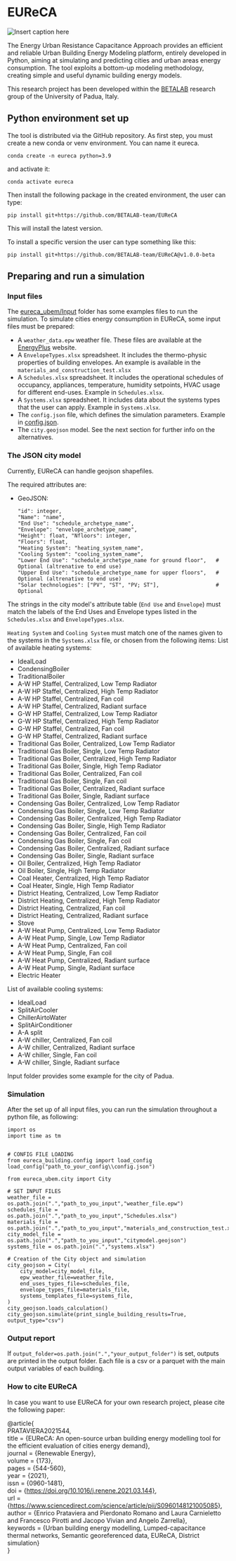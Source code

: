 # EUReCA 

![Insert caption here](https://research.dii.unipd.it/betalab/wp-content/uploads/sites/33/2021/03/EUReCA_logo_300x300.jpg)

The Energy Urban Resistance Capacitance Approach provides an efficient and reliable Urban Building Energy Modeling platform, entirely developed in Python, aiming at simulating and predicting cities and urban areas energy consumption. The tool exploits a bottom-up modeling methodology, creating simple and useful dynamic building energy models.

This research project has been developed within the [BETALAB](https://research.dii.unipd.it/betalab/) research group of the University of Padua, Italy.

## Python environment set up
The tool is distributed via the GitHub repository. As first step, you must create a new conda or venv environment. You can name it eureca.

`conda create -n eureca python=3.9`

and activate it:

``conda activate eureca``

Then install the following package in the created environment, the user can type:

``
pip install git+https://github.com/BETALAB-team/EUReCA
``

This will install the latest version. 

To install a specific version the user can type something like this:

``
pip install git+https://github.com/BETALAB-team/EUReCA@v1.0.0-beta
``

## Preparing and run a simulation
### Input files

The [eureca_ubem/Input](https://github.com/BETALAB-team/EUReCA/tree/main/eureca_ubem/Input) folder has some examples files to run the simulation. 
To simulate cities energy consumption in EUReCA, some input files must be prepared:
 - A `weather_data.epw` weather file. These files are available at the [EnergyPlus](https://www.energyplus.net/weather) website.
 - A `EnvelopeTypes.xlsx` spreadsheet. It includes the thermo-physic properties of building envelopes. An example is available in the `materials_and_construction_test.xlsx`
 - A `Schedules.xlsx` spreadsheet. It includes the operational schedules of occupancy, appliances, temperature, humidity setpoints, HVAC usage for different end-uses. Example in `Schedules.xlsx`.
 - A `Systems.xlsx` spreadsheet. It includes data about the systems types that the user can apply. Example in `Systems.xlsx`.
 - The `config.json` file, which defines the simulation parameters. Example in [config.json](https://github.com/BETALAB-team/EUReCA/blob/main/eureca_ubem/Input/config.json).
 - The `city.geojson` model. See the next section for further info on the alternatives.

### The JSON city model
Currently, EUReCA can handle geojson shapefiles. 

The required attributes are:
- GeoJSON: 
  ```
  "id": integer, 
  "Name": "name", 
  "End Use": "schedule_archetype_name", 
  "Envelope": "envelope_archetype_name", 
  "Height": float, "Nfloors": integer, 
  "Floors": float, 
  "Heating System": "heating_system_name", 
  "Cooling System": "cooling_system_name",
  "Lower End Use": "schedule_archetype_name for ground floor",   # Optional (altrenative to end use)
  "Upper End Use": "schedule_archetype_name for upper floors",   # Optional (altrenative to end use)
  "Solar technologies": ["PV", "ST", "PV; ST"],                  # Optional
  ```
  
The strings in the city model's attribute table (`End Use` and `Envelope`) must match the labels of the End Uses and Envelope types listed in the `Schedules.xlsx` and `EnvelopeTypes.xlsx`.

`Heating System` and `Cooling System` must match one of the names given to the systems in the `Systems.xlsx` file, or chosen from the following items:
List of available heating systems:
- IdealLoad
- CondensingBoiler
- TraditionalBoiler
- A-W HP Staffel, Centralized, Low Temp Radiator
- A-W HP Staffel, Centralized, High Temp Radiator
- A-W HP Staffel, Centralized, Fan coil
- A-W HP Staffel, Centralized, Radiant surface
- G-W HP Staffel, Centralized, Low Temp Radiator
- G-W HP Staffel, Centralized, High Temp Radiator
- G-W HP Staffel, Centralized, Fan coil
- G-W HP Staffel, Centralized, Radiant surface
- Traditional Gas Boiler, Centralized, Low Temp Radiator
- Traditional Gas Boiler, Single, Low Temp Radiator
- Traditional Gas Boiler, Centralized, High Temp Radiator
- Traditional Gas Boiler, Single, High Temp Radiator
- Traditional Gas Boiler, Centralized, Fan coil
- Traditional Gas Boiler, Single, Fan coil
- Traditional Gas Boiler, Centralized, Radiant surface
- Traditional Gas Boiler, Single, Radiant surface
- Condensing Gas Boiler, Centralized, Low Temp Radiator
- Condensing Gas Boiler, Single, Low Temp Radiator
- Condensing Gas Boiler, Centralized, High Temp Radiator
- Condensing Gas Boiler, Single, High Temp Radiator
- Condensing Gas Boiler, Centralized, Fan coil
- Condensing Gas Boiler, Single, Fan coil
- Condensing Gas Boiler, Centralized, Radiant surface
- Condensing Gas Boiler, Single, Radiant surface
- Oil Boiler, Centralized, High Temp Radiator
- Oil Boiler, Single, High Temp Radiator
- Coal Heater, Centralized, High Temp Radiator
- Coal Heater, Single, High Temp Radiator
- District Heating, Centralized, Low Temp Radiator
- District Heating, Centralized, High Temp Radiator
- District Heating, Centralized, Fan coil
- District Heating, Centralized, Radiant surface
- Stove
- A-W Heat Pump, Centralized, Low Temp Radiator
- A-W Heat Pump, Single, Low Temp Radiator
- A-W Heat Pump, Centralized, Fan coil
- A-W Heat Pump, Single, Fan coil
- A-W Heat Pump, Centralized, Radiant surface
- A-W Heat Pump, Single, Radiant surface
- Electric Heater

List of available cooling systems:
- IdealLoad
- SplitAirCooler
- ChillerAirtoWater
- SplitAirConditioner
- A-A split
- A-W chiller, Centralized, Fan coil
- A-W chiller, Centralized, Radiant surface
- A-W chiller, Single, Fan coil
- A-W chiller, Single, Radiant surface

Input folder provides some example for the city of Padua.

### Simulation

After the set up of all input files, you can run the simulation throughout a python file, as following:

```
import os
import time as tm


# CONFIG FILE LOADING
from eureca_building.config import load_config
load_config("path_to_your_config\\config.json")

from eureca_ubem.city import City

# SET INPUT FILES
weather_file = os.path.join(".","path_to_you_input","weather_file.epw")
schedules_file = os.path.join(".","path_to_you_input","Schedules.xlsx")
materials_file = os.path.join(".","path_to_you_input","materials_and_construction_test.xlsx")
city_model_file = os.path.join(".","path_to_you_input","citymodel.geojson")
systems_file = os.path.join(".","systems.xlsx")

# Creation of the City object and simulation
city_geojson = City(
    city_model=city_model_file,
    epw_weather_file=weather_file,
    end_uses_types_file=schedules_file,
    envelope_types_file=materials_file,
    systems_templates_file=systems_file,
)
city_geojson.loads_calculation()
city_geojson.simulate(print_single_building_results=True, output_type="csv")
```

### Output report
If `output_folder=os.path.join(".","your_output_folder")` is set, outputs are printed in the output folder.
Each file is a csv or a parquet with the main output variables of each building.

### How to cite EUReCA
In case you want to use EUReCA for your own research project, please cite the following paper: 

@article{\
PRATAVIERA2021544,\
title = {EUReCA: An open-source urban building energy modelling tool for the efficient evaluation of cities energy demand},\
journal = {Renewable Energy},\
volume = {173},\
pages = {544-560},\
year = {2021},\
issn = {0960-1481},\
doi = {https://doi.org/10.1016/j.renene.2021.03.144}, \
url = {https://www.sciencedirect.com/science/article/pii/S0960148121005085}, \
author = {Enrico Prataviera and Pierdonato Romano and Laura Carnieletto and Francesco Pirotti and Jacopo Vivian and Angelo Zarrella},\
keywords = {Urban building energy modelling, Lumped-capacitance thermal networks, Semantic georeferenced data, EUReCA, District simulation}\
}
